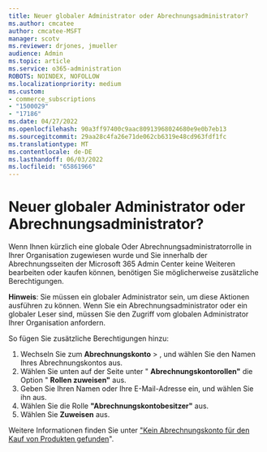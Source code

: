 ```yaml
---
title: Neuer globaler Administrator oder Abrechnungsadministrator?
ms.author: cmcatee
author: cmcatee-MSFT
manager: scotv
ms.reviewer: drjones, jmueller
audience: Admin
ms.topic: article
ms.service: o365-administration
ROBOTS: NOINDEX, NOFOLLOW
ms.localizationpriority: medium
ms.custom:
- commerce_subscriptions
- "1500029"
- "17186"
ms.date: 04/27/2022
ms.openlocfilehash: 90a3ff97400c9aac80913968024680e9e0b7eb13
ms.sourcegitcommit: 29aa28c4fa26e71de062cb6319e48cd963fdf1fc
ms.translationtype: MT
ms.contentlocale: de-DE
ms.lasthandoff: 06/03/2022
ms.locfileid: "65861966"
---
```

# <a name="new-global-or-billing-administrator"></a>Neuer globaler Administrator oder Abrechnungsadministrator?

Wenn Ihnen kürzlich eine globale Oder Abrechnungsadministratorrolle in Ihrer Organisation zugewiesen wurde und Sie innerhalb der Abrechnungsseiten der Microsoft 365 Admin Center keine Weiteren bearbeiten oder kaufen können, benötigen Sie möglicherweise zusätzliche Berechtigungen.

**Hinweis**: Sie müssen ein globaler Administrator sein, um diese Aktionen ausführen zu können. Wenn Sie ein Abrechnungsadministrator oder ein globaler Leser sind, müssen Sie den Zugriff vom globalen Administrator Ihrer Organisation anfordern.

So fügen Sie zusätzliche Berechtigungen hinzu:

1. Wechseln Sie zum **Abrechnungskonto** > , und wählen Sie den Namen Ihres Abrechnungskontos aus.
2. Wählen Sie unten auf der Seite unter " **Abrechnungskontorollen"** die Option " **Rollen zuweisen"** aus.
3. Geben Sie Ihren Namen oder Ihre E-Mail-Adresse ein, und wählen Sie ihn aus.
4. Wählen Sie die Rolle **"Abrechnungskontobesitzer"** aus.
5. Wählen Sie **Zuweisen** aus.

Weitere Informationen finden Sie unter ["Kein Abrechnungskonto für den Kauf von Produkten gefunden](https://docs.microsoft.com/microsoft-365/commerce/no-billing-account-found)".
